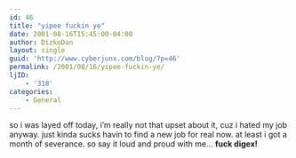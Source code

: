 ```yaml
---
id: 46
title: "yipee fuckin ye"
date: 2001-08-16T15:45:00-04:00
author: DizkoDan
layout: single
guid: 'http://www.cyberjunx.com/blog/?p=46'
permalink: /2001/08/16/yipee-fuckin-ye/
ljID:
    - '318'
categories:
    - General
---
```


so i was layed off today, i’m really not that upset about it, cuz i hated my job anyway. just kinda sucks havin to find a new job for real now. at least i got a month of severance. so say it loud and proud with me… **fuck digex!**